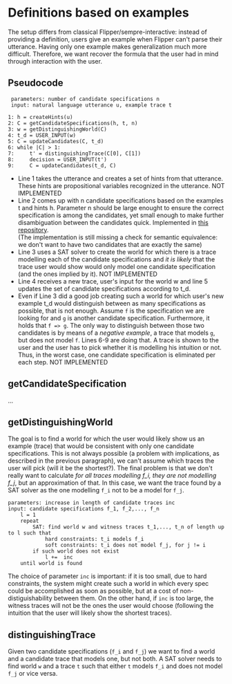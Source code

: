 # Definitions based on examples

The setup differs from classical Flipper/sempre-interactive: instead of providing 
a definition, users give an example when Flipper can't parse their utterance.
Having only one example makes generalization much more difficult. Therefore,
we want recover the formula that the user had in mind through interaction with the user.

## Pseudocode

```
 parameters: number of candidate specifications n
 input: natural language utterance u, example trace t
 
1: h = createHints(u)
2: C = getCandidateSpecifications(h, t, n)
3: w = getDistinguishingWorld(C)
4: t_d = USER_INPUT(w)
5: C = updateCandidates(C, t_d)
6: while |C| > 1:
7:     t' = distinguishingTrace(C[0], C[1])
8:     decision = USER_INPUT(t')
9:     C = updateCandidates(t_d, C)
```
- Line 1 takes the utterance and creates a set of hints from that utterance.
These hints are propositional variables recognized in the utterance. NOT IMPLEMENTED
- Line 2 comes up with n candidate specifications based on the examples t
and hints h. Parameter n should be large enought to ensure the correct specification
is among the candidates, yet small enough to make further disambiguation between the 
candidates quick. Implemented in [this repository](https://gitlab.mpi-sws.org/gavran/flipper-ltl-language/tree/hintsLearning).  
(The implementation is still missing a check for semantic equivalence: we don't want to have two candidates that are exactly the same)
- Line 3 uses a SAT solver to create the world for which there is a trace modelling each
of the candidate specifications and *it is likely* that the trace user would show would only
model one candidate specification (and the ones implied by it). NOT IMPLEMENTED
- Line 4 receives a new trace, user's input for the world w and line 5 updates
the set of candidate specifications according to t_d.
- Even if Line 3 did a good job creating such a world for which user's new example
t_d would distinguish between as many specifications as possible, that is not enough.
Assume `f` is the specification we are looking for and `g` is another candidate 
specification. Furthermore, it holds that `f => g`. The only way to distinguish
between those two candidates is by means of a *negative example*, a trace
that models `g`, but does not model `f`. Lines 6-9 are doing that. A trace
is shown to the user and the user has to pick whether it is modelling his intuition or not.
Thus, in the worst case, one candidate specification is eliminated per each step. NOT IMPLEMENTED 

## getCandidateSpecification 
... 

## getDistinguishingWorld

The goal is to find a world for which the user would likely show us an example
(trace) that would be consistent with only one candidate specifications. 
This is not always possible (a problem with implications, as described in the previous paragraph),
we can't assume which traces the user will pick (will it be the shortest?). 
The final problem is that we don't really want to calculate *for all traces modelling f_i, they are not modelling f_j*, 
but an approximation of that. In this case, we want the trace found by a SAT solver as 
the one modelling `f_i` not to be a model for `f_j`.  

```
parameters: increase in length of candidate traces inc
input: candidate specifications f_1, f_2,..., f_n
    l = 1
    repeat
        SAT: find world w and witness traces t_1,..., t_n of length up to l such that
            hard constraints: t_i models f_i
            soft constraints: t_i does not model f_j, for j != i
        if such world does not exist
            l +=  inc
    until world is found
``` 

The choice of parameter `inc` is important: if it is too small, due to hard constraints,
the system might create such a world in which every spec could be accomplished as soon as possible,
but at a cost of non-distiguishability between them. On the other hand, if `inc` is too large,
the witness traces will not be the ones the user would choose (following the intuition that the user
will likely show the shortest traces).


## distinguishingTrace

Given two candidate specifications (`f_i` and `f_j`) we want to find a world and a candidate 
trace that models one, but not both.
A SAT solver needs to find world `w` and a trace `t` such that either
`t` models `f_i` and does not model `f_j` or vice versa.